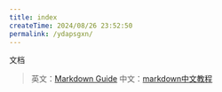 ```yaml
---
title: index
createTime: 2024/08/26 23:52:50
permalink: /ydapsgxn/
---
```

文档

> 英文：[Markdown Guide](https://www.markdownguide.org/)
> 中文：[markdown中文教程](https://markdown.com.cn/)

